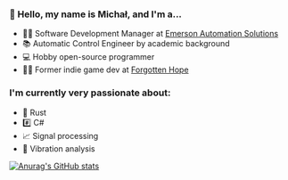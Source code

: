 ### 👋 Hello, my name is Michał, and I'm a...

* 🙍‍♂️ Software Development Manager at [Emerson Automation Solutions](https://www.emerson.com/en-us/automation-solutions)
* 📚 Automatic Control Engineer by academic background
* 💻 Hobby open-source programmer
* 👨‍💻 Former indie game dev at [Forgotten Hope](http://www.forgottenhope.warumdarum.de/)

### I'm currently very passionate about:

* 🦀 Rust
* #️⃣ C#
* 📈 Signal processing
* 🧐 Vibration analysis

[![Anurag's GitHub stats](https://github-readme-stats.vercel.app/api?username=spitfire05&theme=dracula)](https://github.com/anuraghazra/github-readme-stats)
